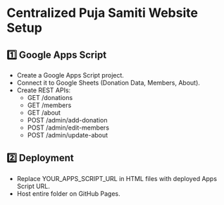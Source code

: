 # Centralized Puja Samiti Website Setup

## 1️⃣ Google Apps Script
- Create a Google Apps Script project.
- Connect it to Google Sheets (Donation Data, Members, About).
- Create REST APIs:
    - GET /donations
    - GET /members
    - GET /about
    - POST /admin/add-donation
    - POST /admin/edit-members
    - POST /admin/update-about

## 2️⃣ Deployment
- Replace YOUR_APPS_SCRIPT_URL in HTML files with deployed Apps Script URL.
- Host entire folder on GitHub Pages.

